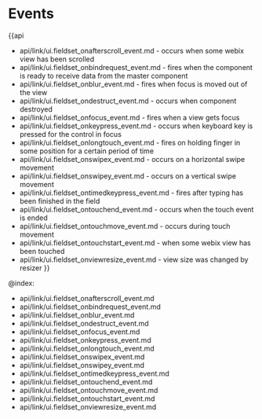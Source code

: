 Events
=======

{{api
- api/link/ui.fieldset_onafterscroll_event.md - occurs when some webix view has been scrolled
- api/link/ui.fieldset_onbindrequest_event.md - fires when the component is ready to receive data from the master component
- api/link/ui.fieldset_onblur_event.md - fires when focus is moved out of the view
- api/link/ui.fieldset_ondestruct_event.md - occurs when component destroyed
- api/link/ui.fieldset_onfocus_event.md - fires when a view gets focus
- api/link/ui.fieldset_onkeypress_event.md - occurs when keyboard key is pressed for the control in focus
- api/link/ui.fieldset_onlongtouch_event.md - fires on holding finger in some position for a certain period of time
- api/link/ui.fieldset_onswipex_event.md - occurs on a horizontal swipe movement
- api/link/ui.fieldset_onswipey_event.md - occurs on a vertical swipe movement
- api/link/ui.fieldset_ontimedkeypress_event.md - fires after typing has been finished in the field
- api/link/ui.fieldset_ontouchend_event.md - occurs when the touch event is ended
- api/link/ui.fieldset_ontouchmove_event.md - occurs during touch movement
- api/link/ui.fieldset_ontouchstart_event.md - when some webix view has been touched
- api/link/ui.fieldset_onviewresize_event.md - view size was changed by resizer
}}

@index:
- api/link/ui.fieldset_onafterscroll_event.md
- api/link/ui.fieldset_onbindrequest_event.md
- api/link/ui.fieldset_onblur_event.md
- api/link/ui.fieldset_ondestruct_event.md
- api/link/ui.fieldset_onfocus_event.md
- api/link/ui.fieldset_onkeypress_event.md
- api/link/ui.fieldset_onlongtouch_event.md
- api/link/ui.fieldset_onswipex_event.md
- api/link/ui.fieldset_onswipey_event.md
- api/link/ui.fieldset_ontimedkeypress_event.md
- api/link/ui.fieldset_ontouchend_event.md
- api/link/ui.fieldset_ontouchmove_event.md
- api/link/ui.fieldset_ontouchstart_event.md
- api/link/ui.fieldset_onviewresize_event.md


